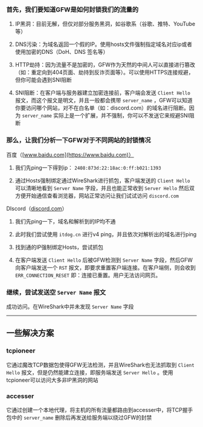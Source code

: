 ### 首先，我们要知道GFW是如何封锁我们的流量的

1. IP黑洞：目前无解，但仅对部分服务黑洞，如谷歌系（谷歌、推特、YouTube等）

2. DNS污染：为域名返回一个假的IP。使用hosts文件强制指定域名对应ip或者使用加密的DNS（DoH、DNS 签名等）

3. HTTP劫持：因为流量不是加密的，GFW作为天然的中间人可以直接进行篡改（如：重定向到404页面、劫持到反诈页面等）。可以使用HTTPS连接规避，但你可能会遇到SNI阻断

4. SNI阻断：在客户端与服务器建立加密连接前，客户端会发送 `Client Hello` 报文，而这个报文是明文，并且一般都会携带 `server_name` ，GFW可以知道你要访问哪个网站，对不在白名单（如：discord.com）的域名进行阻断。因为 `server_name` 实际上是一个扩展，并不强制，你可以不发送它来规避SNI阻断

### 那么，让我们分析一下GFW对于不同网站的封锁情况

百度（[www.baidu.com](https://www.baidu.com)）

1. 我们先ping一下得到ip： `2408:873d:22:18ac:0:ff:b021:1393`

2. 通过Hosts强制绑定通过WireShark进行抓包，客户端发送的 `Client Hello` 可以清晰地看到 `Server Name` 字段，并且也能正常收到 `Server Hello` 然后双方便开始通信查看浏览器，网站正常访问让我们试试访问 `discord.com`

DIscord（[discord.com](https://discord.com/)）

1. 我们先ping一下，域名和解析到的IP均不通

2. 此时我们尝试使用 `itdog.cn` 进行v4 ping，并且依次对解析出的域名进行ping

3. 找到通的IP强制绑定Hosts，尝试抓包

4. 在客户端发送 `Client Hello` 后被GFW检测到 `Server Name` 字段，然后GFW向客户端发送一个 `RST` 报文，即要求重置客户端连接。在客户端侧，则会收到 `ERR_CONNECTION_RESET` 即：连接已重置。用户无法访问网页。

### 继续，尝试发送空 `Server Name` 报文

成功访问。在WireShark中并未发现 `Server Name` 字段

---

## 一些解决方案

### tcpioneer

它通过魔改TCP数据包使得GFW无法检测，并且WireShark也无法抓取到 `Client Hello` 报文，但是仍然能建立连接，即服务端发送 `Server Hello` 。使用tcpioneer可以访问大多非IP黑洞的网站

### accesser

它通过创建一个本地代理，将主机的所有流量都路由到accesser中，将TCP握手包中的 `server_name` 删除后再发送给服务端以绕过GFW的封禁